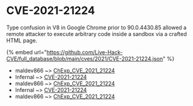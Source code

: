 # CVE-2021-21224

Type confusion in V8 in Google Chrome prior to 90.0.4430.85 allowed a remote attacker to execute arbitrary code inside a sandbox via a crafted HTML page.

{% embed url="https://github.com/Live-Hack-CVE/full_database/blob/main/cves/2021/CVE-2021-21224.json" %}


* maldev866 ~> [ChExp_CVE_2021_21224](https://www.alice-snow.ru/2021/database/cve-2021-21224/chexp_cve_2021_21224-maldev866)
* lnfernal ~> [CVE-2021-21224](https://www.alice-snow.ru/2021/database/cve-2021-21224/cve-2021-21224-lnfernal)
* maldev866 ~> [ChExp_CVE_2021_21224](https://www.alice-snow.ru/2021/database/cve-2021-21224/chexp_cve_2021_21224-maldev866)
* lnfernal ~> [CVE-2021-21224](https://www.alice-snow.ru/2021/database/cve-2021-21224/cve-2021-21224-lnfernal)
* maldev866 ~> [ChExp_CVE_2021_21224](https://www.alice-snow.ru/2021/database/cve-2021-21224/chexp_cve_2021_21224-maldev866)